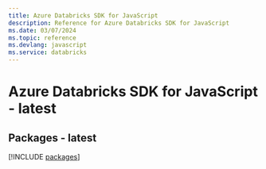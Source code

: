 ```yaml
---
title: Azure Databricks SDK for JavaScript
description: Reference for Azure Databricks SDK for JavaScript
ms.date: 03/07/2024
ms.topic: reference
ms.devlang: javascript
ms.service: databricks
---
```

# Azure Databricks SDK for JavaScript - latest
## Packages - latest
[!INCLUDE [packages](databricks-index.md)]